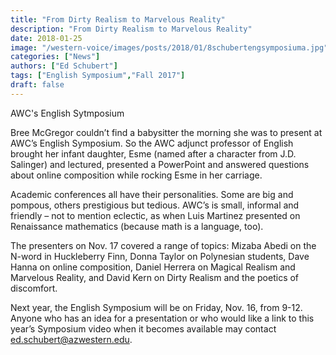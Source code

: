```yaml
---
title: "From Dirty Realism to Marvelous Reality"
description: "From Dirty Realism to Marvelous Reality"
date: 2018-01-25
image: "/western-voice/images/posts/2018/01/8schubertengsymposiuma.jpg"
categories: ["News"]
authors: ["Ed Schubert"]
tags: ["English Symposium","Fall 2017"]
draft: false
---
```

AWC's English Sytmposium

Bree McGregor couldn’t find a babysitter the morning she was to present at AWC’s English Symposium. So the AWC adjunct professor of English brought her infant daughter, Esme (named after a character from J.D. Salinger) and lectured, presented a PowerPoint and answered questions about online composition while rocking Esme in her carriage.

Academic conferences all have their personalities. Some are big and pompous, others prestigious but tedious. AWC’s is small, informal and friendly – not to mention eclectic, as when Luis Martinez presented on Renaissance mathematics (because math is a language, too).

The presenters on Nov. 17 covered a range of topics: Mizaba Abedi on the N-word in Huckleberry Finn, Donna Taylor on Polynesian students, Dave Hanna on online composition, Daniel Herrera on Magical Realism and Marvelous Reality, and David Kern on Dirty Realism and the poetics of discomfort.

Next year, the English Symposium will be on Friday, Nov. 16, from 9-12. Anyone who has an idea for a presentation or who would like a link to this year’s Symposium video when it becomes available may contact ed.schubert@azwestern.edu.